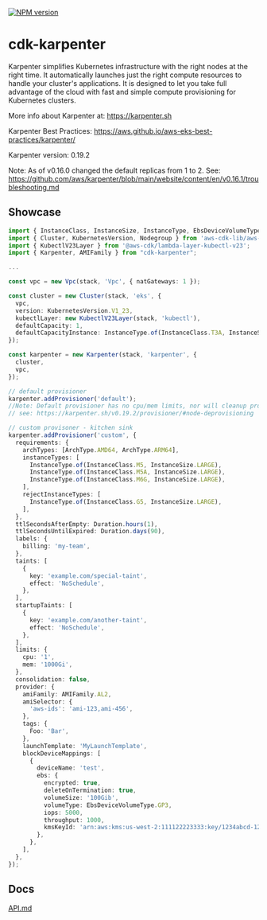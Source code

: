[![NPM version](https://badge.fury.io/js/cdk-karpenter.svg)](https://badge.fury.io/js/cdk-karpenter)

# cdk-karpenter

Karpenter simplifies Kubernetes infrastructure with the right nodes at the right time. It automatically launches just the right compute resources to handle your cluster's applications. It is designed to let you take full advantage of the cloud with fast and simple compute provisioning for Kubernetes clusters.

More info about Karpenter at: https://karpenter.sh

Karpenter Best Practices: https://aws.github.io/aws-eks-best-practices/karpenter/

Karpenter version: 0.19.2

Note: As of v0.16.0 changed the default replicas from 1 to 2. See: https://github.com/aws/karpenter/blob/main/website/content/en/v0.16.1/troubleshooting.md

## Showcase

```ts
import { InstanceClass, InstanceSize, InstanceType, EbsDeviceVolumeType, Vpc } from 'aws-cdk-lib/aws-ec2';
import { Cluster, KubernetesVersion, Nodegroup } from 'aws-cdk-lib/aws-eks';
import { KubectlV23Layer } from '@aws-cdk/lambda-layer-kubectl-v23';
import { Karpenter, AMIFamily } from "cdk-karpenter";

...

const vpc = new Vpc(stack, 'Vpc', { natGateways: 1 });

const cluster = new Cluster(stack, 'eks', {
  vpc,
  version: KubernetesVersion.V1_23,
  kubectlLayer: new KubectlV23Layer(stack, 'kubectl'),
  defaultCapacity: 1,
  defaultCapacityInstance: InstanceType.of(InstanceClass.T3A, InstanceSize.MEDIUM),
});

const karpenter = new Karpenter(stack, 'karpenter', {
  cluster,
  vpc,
});

// default provisioner
karpenter.addProvisioner('default');
//Note: Default provisioner has no cpu/mem limits, nor will cleanup provisioned resources. Use with caution.
// see: https://karpenter.sh/v0.19.2/provisioner/#node-deprovisioning

// custom provisoner - kitchen sink
karpenter.addProvisioner('custom', {
  requirements: {
    archTypes: [ArchType.AMD64, ArchType.ARM64],
    instanceTypes: [
      InstanceType.of(InstanceClass.M5, InstanceSize.LARGE),
      InstanceType.of(InstanceClass.M5A, InstanceSize.LARGE),
      InstanceType.of(InstanceClass.M6G, InstanceSize.LARGE),
    ],
    rejectInstanceTypes: [
      InstanceType.of(InstanceClass.G5, InstanceSize.LARGE),
    ],
  },
  ttlSecondsAfterEmpty: Duration.hours(1),
  ttlSecondsUntilExpired: Duration.days(90),
  labels: {
    billing: 'my-team',
  },
  taints: [
    {
      key: 'example.com/special-taint',
      effect: 'NoSchedule',
    },
  ],
  startupTaints: [
    {
      key: 'example.com/another-taint',
      effect: 'NoSchedule',
    },
  ],
  limits: {
    cpu: '1',
    mem: '1000Gi',
  },
  consolidation: false,
  provider: {
    amiFamily: AMIFamily.AL2,
    amiSelector: {
      'aws-ids': 'ami-123,ami-456',
    },
    tags: {
      Foo: 'Bar',
    },
    launchTemplate: 'MyLaunchTemplate',
    blockDeviceMappings: [
      {
        deviceName: 'test',
        ebs: {
          encrypted: true,
          deleteOnTermination: true,
          volumeSize: '100Gib',
          volumeType: EbsDeviceVolumeType.GP3,
          iops: 5000,
          throughput: 1000,
          kmsKeyId: 'arn:aws:kms:us-west-2:111122223333:key/1234abcd-12ab-34cd-56ef-1234567890ab',
        },
      },
    ],
  },
});
```

## Docs

[API.md](./API.md)